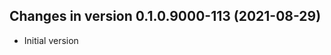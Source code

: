 




<!-- NEWS.md was auto-generated by NEWS.Rmd. Please DO NOT edit by hand!-->

## Changes in version 0.1.0.9000-113 (2021-08-29)

-   Initial version
